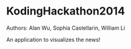 KodingHackathon2014
===================

Authors:
Alan Wu, Sophia Castellarin, William Li

An application to visualizes the news!
